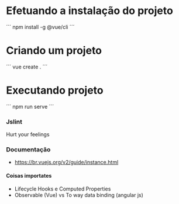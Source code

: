 # Efetuando a instalação do projeto

´´´
npm install -g @vue/cli
´´´

# Criando um projeto

´´´
vue create .
´´´

# Executando projeto

´´´
npm run serve
´´´

### Jslint

Hurt your feelings

### Documentação 

* https://br.vuejs.org/v2/guide/instance.html

#### Coisas importates 

* Lifecycle Hooks e Computed Properties
* Observable (Vue) vs To way data binding (angular js)
